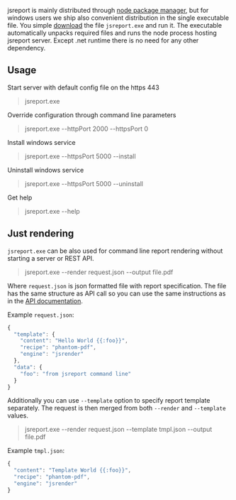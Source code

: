 jsreport is mainly distributed through [node package manager](https://www.npmjs.com/package/jsreport), but for windows users we ship also convenient distribution in the single executable file. You simple [download](/on-prem) the file `jsreport.exe` and run it. The executable automatically unpacks required files and runs the node process hosting jsreport server. Except .net runtime there is no need for any other dependency.

## Usage

Start server with default config file on the https 443
> jsreport.exe    

Override configuration through command line parameters
> jsreport.exe --httpPort 2000 --httpsPort 0

Install windows service
> jsreport.exe --httpsPort 5000 --install

Uninstall windows service
> jsreport.exe --httpsPort 5000 --uninstall

Get help
> jsreport.exe  --help

## Just rendering
`jsreport.exe` can be also used for command line report rendering without starting a server or REST API.

>jsreport.exe --render request.json --output file.pdf

Where `request.json` is json formatted file with report specification. The file has the same structure as API call so you can use the same instructions as in the [API documentation](/learn/api).

Example `request.json`:
```js
{
  "template": {
    "content": "Hello World {{:foo}}",
    "recipe": "phantom-pdf",
    "engine": "jsrender"
  },
  "data": {
    "foo": "from jsreport command line"
  }
}
```

Additionally you can use `--template` option to specify report template separately. The request is then merged from both `--render` and `--template` values.

>jsreport.exe --render request.json --template tmpl.json --output file.pdf

Example `tmpl.json`:
```js
{
  "content": "Template World {{:foo}}",
  "recipe": "phantom-pdf",
  "engine": "jsrender"
}
```
